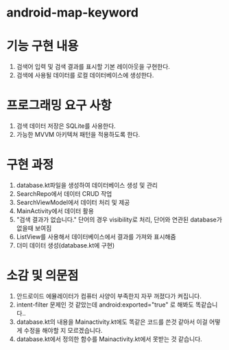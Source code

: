 # android-map-keyword
# 기능 구현 내용
1. 검색어 입력 및 검색 결과를 표시할 기본 레이아웃을 구현한다. 
2. 검색에 사용될 데이터를 로컬 데이터베이스에 생성한다. 
# 프로그래밍 요구 사항
1. 검색 데이터 저장은 SQLite를 사용한다. 
2. 가능한 MVVM 아키텍쳐 패턴을 적용하도록 한다.
# 구현 과정
1. database.kt파일을 생성하여 데이터베이스 생성 및 관리
2. SearchRepo에서 데이터 CRUD 작업 
3. SearchViewModel에서 데이터 처리 및 제공
4. MainActivity에서 데이터 활용
5. "검색 결과가 없습니다." 단어의 경우 visibility로 처리, 단어와 연관된 database가 없을때 보여짐
6. ListView를 사용해서 데이터베이스에서 결과를 가져와 표시해줌
7. 더미 데이터 생성(database.kt에 구현)
# 소감 및 의문점
1. 안드로이드 에뮬레이터가 컴퓨터 사양이 부족한지 자꾸 꺼졌다가 켜집니다.
2. intent-filter 문제인 것 같았는데 android:exported="true" 로 해봐도 똑같습니다..
3. database.kt의 내용을 Mainactivity.kt에도 똑같은 코드를 쓴것 같아서 이걸 어떻게 수정을 해야할 지 모르겠습니다.
4. database.kt에서 정의한 함수를 Mainactivity.kt에서 못받는 것 같습니다. 